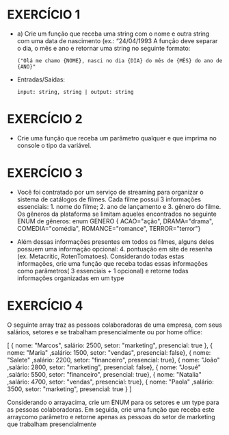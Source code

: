 # EXERCÍCIO 1
 - a) Crie um função que receba uma string com o nome e outra string com uma data de nascimento (ex.: “24/04/1993 A função deve separar o dia, o mês e ano e retornar uma string no seguinte formato: 

    ```("Olá me chamo {NOME}, nasci no dia {DIA} do mês de {MÊS} do ano de {ANO}"```

 * Entradas/Saídas:
    
    ```input: string, string | output: string```

# EXERCÍCIO 2
- Crie uma função que receba um parâmetro qualquer e que imprima no console o tipo da variável.

# EXERCÍCIO 3

- Você foi contratado por um serviço de streaming para organizar o sistema de catálogos de filmes. Cada filme possui 3 informações essenciais: 1. nome do filme; 2. ano de lançamento e 3. gênero do filme. Os gêneros da plataforma se limitam aqueles encontrados no seguinte ENUM de gêneros:
 enum GENERO {
	ACAO="ação",
	DRAMA="drama",
	COMEDIA="comédia",
	ROMANCE="romance",
	TERROR="terror"} 

- Além dessas informações presentes em todos os filmes, alguns deles possuem uma informação opcional: 4. pontuação em site de resenha (ex. Metacritic, RotenTomatoes). Considerando todas estas informações, crie uma função que receba todas essas informações como parâmetros( 3 essenciais + 1 opcional) e retorne todas informações organizadas em um type

# EXERCÍCIO 4

O seguinte array traz as pessoas colaboradoras de uma empresa, com seus salários, setores e se trabalham presencialmente ou por home office:

[
	{ nome: "Marcos", salário: 2500, setor: "marketing", presencial: true },
	{ nome: "Maria" ,salário: 1500, setor: "vendas", presencial: false},
	{ nome: "Salete" ,salário: 2200, setor: "financeiro", presencial: true},
	{ nome: "João" ,salário: 2800, setor: "marketing", presencial: false},
	{ nome: "Josué" ,salário: 5500, setor: "financeiro", presencial: true},
	{ nome: "Natalia" ,salário: 4700, setor: "vendas", presencial: true},
	{ nome: "Paola" ,salário: 3500, setor: "marketing", presencial: true }
]

Considerando o arrayacima, crie um ENUM para os setores e um type para as pessoas colaboradoras. Em seguida, crie uma função que receba este arraycomo parâmetro e retorne apenas as pessoas do setor de marketing que trabalham presencialmente